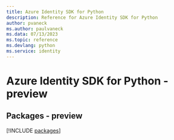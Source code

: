 ```yaml
---
title: Azure Identity SDK for Python
description: Reference for Azure Identity SDK for Python
author: pvaneck
ms.author: paulvaneck
ms.data: 07/13/2023
ms.topic: reference
ms.devlang: python
ms.service: identity
---
```

# Azure Identity SDK for Python - preview
## Packages - preview
[!INCLUDE [packages](identity-index.md)]